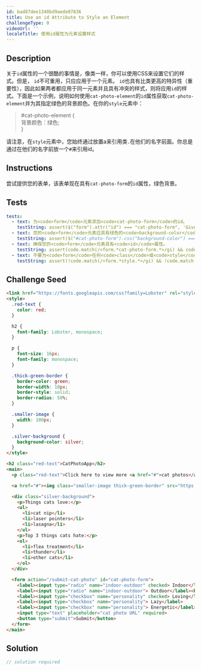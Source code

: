 ```yaml
---
id: bad87dee1348bd9aede07836
title: Use an id Attribute to Style an Element
challengeType: 0
videoUrl: ''
localeTitle: 使用id属性为元素设置样式
---
```


## Description
<section id="description">关于<code>id</code>属性的一个很酷的事情是，像类一样，你可以使用CSS来设置它们的样式。但是， <code>id</code>不可重用，只应应用于一个元素。 <code>id</code>也具有比类更高的特异性（重要性），因此如果两者都应用于同一元素并且具有冲突的样式，则将应用<code>id</code>的样式。下面是一个示例，说明如何使用<code>cat-photo-element</code>的<code>id</code>属性获取<code>cat-photo-element</code>并为其指定绿色的背景颜色。在你的<code>style</code>元素中： <blockquote> #cat-photo-element { <br>背景颜色：绿色; <br> } </blockquote>请注意，在<code>style</code>元素中，您始终通过放置a来引用类<code>.</code>在他们的名字前面。你总是通过在他们的名字前放一个<code>#</code>来引用id。 </section>

## Instructions
<section id="instructions">尝试提供您的表单，该表单现在具有<code>cat-photo-form</code>的<code>id</code>属性，绿色背景。 </section>

## Tests
<section id='tests'>

```yml
tests:
  - text: 为<code>form</code>元素添加<code>cat-photo-form</code>的id。
    testString: assert($("form").attr("id") === "cat-photo-form", 'Give your <code>form</code> element the id of <code>cat-photo-form</code>.');
  - text: 您的<code>form</code>元素应具有绿色的<code>background-color</code> 。
    testString: assert($("#cat-photo-form").css("background-color") === "rgb(0, 128, 0)", 'Your <code>form</code> element should have the <code>background-color</code> of green.');
  - text: 确保您的<code>form</code>元素具有<code>id</code>属性。
    testString: assert(code.match(/<form.*cat-photo-form.*>/gi) && code.match(/<form.*cat-photo-form.*>/gi).length > 0, 'Make sure your <code>form</code> element has an <code>id</code> attribute.');
  - text: 不要为<code>form</code>任何<code>class</code>或<code>style</code>属性。
    testString: assert(!code.match(/<form.*style.*>/gi) && !code.match(/<form.*class.*>/gi), 'Do not give your <code>form</code> any <code>class</code> or <code>style</code> attributes.');

```

</section>

## Challenge Seed
<section id='challengeSeed'>

<div id='html-seed'>

```html
<link href="https://fonts.googleapis.com/css?family=Lobster" rel="stylesheet" type="text/css">
<style>
  .red-text {
    color: red;
  }

  h2 {
    font-family: Lobster, monospace;
  }

  p {
    font-size: 16px;
    font-family: monospace;
  }

  .thick-green-border {
    border-color: green;
    border-width: 10px;
    border-style: solid;
    border-radius: 50%;
  }

  .smaller-image {
    width: 100px;
  }

  .silver-background {
    background-color: silver;
  }
</style>

<h2 class="red-text">CatPhotoApp</h2>
<main>
  <p class="red-text">Click here to view more <a href="#">cat photos</a>.</p>

  <a href="#"><img class="smaller-image thick-green-border" src="https://bit.ly/fcc-relaxing-cat" alt="A cute orange cat lying on its back."></a>

  <div class="silver-background">
    <p>Things cats love:</p>
    <ul>
      <li>cat nip</li>
      <li>laser pointers</li>
      <li>lasagna</li>
    </ul>
    <p>Top 3 things cats hate:</p>
    <ol>
      <li>flea treatment</li>
      <li>thunder</li>
      <li>other cats</li>
    </ol>
  </div>

  <form action="/submit-cat-photo" id="cat-photo-form">
    <label><input type="radio" name="indoor-outdoor" checked> Indoor</label>
    <label><input type="radio" name="indoor-outdoor"> Outdoor</label><br>
    <label><input type="checkbox" name="personality" checked> Loving</label>
    <label><input type="checkbox" name="personality"> Lazy</label>
    <label><input type="checkbox" name="personality"> Energetic</label><br>
    <input type="text" placeholder="cat photo URL" required>
    <button type="submit">Submit</button>
  </form>
</main>

```

</div>



</section>

## Solution
<section id='solution'>

```js
// solution required
```
</section>
